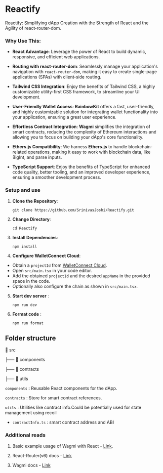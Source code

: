 # Reactify

Reactify: Simplifying dApp Creation with the Strength of React and the Agility of react-router-dom.

### Why Use This:

- **React Advantage**: Leverage the power of React to build dynamic, responsive, and efficient web applications.

- **Routing with react-router-dom**: Seamlessly manage your application's navigation with `react-router-dom`, making it easy to create single-page applications (SPAs) with client-side routing.

- **Tailwind CSS Integration**: Enjoy the benefits of Tailwind CSS, a highly customizable utility-first CSS framework, to streamline your UI development.

- **User-Friendly Wallet Access**: **RainbowKit** offers a fast, user-friendly, and highly customizable solution for integrating wallet functionality into your application, ensuring a great user experience.

- **Effortless Contract Integration**: **Wagmi** simplifies the integration of smart contracts, reducing the complexity of Ethereum interactions and allowing you to focus on building your dApp's core functionality.

- **Ethers.js Compatibility**: We harness **Ethers.js** to handle blockchain-related operations, making it easy to work with blockchain data, like BigInt, and parse inputs.

- **TypeScript Support**: Enjoy the benefits of TypeScript for enhanced code quality, better tooling, and an improved developer experience, ensuring a smoother development process.

### Setup and use

1.  **Clone the Repository**:

        git clone https://github.com/SrinivasJoshi/Reactify.git

2.  **Change Directory**:

        cd Reactify

3.  **Install Dependencies**:

        npm install

4.  **Configure WalletConnect Cloud**:

- Obtain a `projectId` from [WalletConnect Cloud](https://cloud.walletconnect.com/).
- Open `src/main.tsx` in your code editor.
- Add the obtained `projectId` and the desired `appName` in the provided space in the code.
- Optionally also configure the chain as shown in `src/main.tsx`.

5.  **Start dev server** :

        npm run dev

6.  **Format code** :

        npm run format

## Folder structure

📁 src

├── 📁 components

├── 📁 contracts

├── 📁 utils

`components` : Reusable React components for the dApp.

`contracts` : Store for smart contract references.

`utils` : Utilities like contract info.Could be potentially used for state management using recoil

- `contractInfo.ts` : smart contract address and ABI

### Additional reads

1. Basic example usage of Wagmi with React - [Link](https://www.rareskills.io/post/wagmi-react-example).

2. React-Router(v6) docs - [Link](https://reactrouter.com/en/main/start/tutorial)

3. Wagmi docs - [Link](https://wagmi.sh/react/getting-started)
